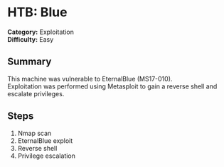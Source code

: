 # HTB: Blue

**Category:** Exploitation  
**Difficulty:** Easy  

## Summary
This machine was vulnerable to EternalBlue (MS17-010).  
Exploitation was performed using Metasploit to gain a reverse shell and escalate privileges.

## Steps
1. Nmap scan
2. EternalBlue exploit
3. Reverse shell
4. Privilege escalation
